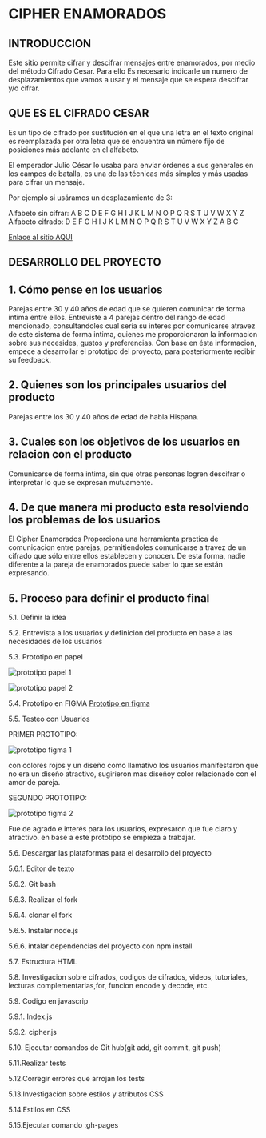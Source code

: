 # CIPHER ENAMORADOS

## INTRODUCCION

Este sitio permite cifrar y descifrar mensajes entre enamorados, por medio del método Cifrado Cesar. Para ello Es necesario indicarle un  numero de desplazamientos que vamos a usar y el mensaje que se espera descifrar y/o cifrar.

## QUE ES EL CIFRADO CESAR

Es un tipo de cifrado por sustitución en el que una letra en el texto original es reemplazada por otra letra que se encuentra un número fijo de posiciones más adelante en el alfabeto.

El emperador Julio César lo usaba para enviar órdenes a sus generales en los campos de batalla, es una de las técnicas más simples y más usadas para cifrar un mensaje.

Por ejemplo si usáramos un desplazamiento de 3:

Alfabeto sin cifrar: A B C D E F G H I J K L M N O P Q R S T U V W X Y Z
Alfabeto cifrado: D E F G H I J K L M N O P Q R S T U V W X Y Z A B C


[Enlace al sitio AQUI](https://erikaarango.github.io/SCL015-cipher/src/index.html)

## DESARROLLO DEL PROYECTO

## 1. Cómo pense en los usuarios

Parejas entre 30 y 40 años de edad que  se quieren comunicar de forma intima entre ellos. Entreviste a 4 parejas dentro del rango de edad mencionado, consultandoles cual seria su interes por comunicarse atravez de este sistema de forma intima, quienes me proporcionaron la informacion sobre sus necesides, gustos y preferencias. Con base en ésta informacion, empece a desarrollar el prototipo del proyecto, para posteriormente recibir su feedback.
 
## 2. Quienes son los principales usuarios del producto

Parejas entre los 30 y 40 años de edad de habla Hispana.

## 3. Cuales son los objetivos de  los usuarios en relacion con el producto

Comunicarse de forma intima, sin que otras personas logren descifrar o  interpretar lo que se expresan mutuamente.

## 4. De que manera mi producto esta resolviendo los problemas de los usuarios

El Cipher Enamorados Proporciona una herramienta practica de comunicacion entre parejas, permitiendoles comunicarse a travez de un cifrado que sólo entre ellos establecen y conocen. De esta forma, nadie diferente a la pareja de enamorados puede saber lo que se están expresando.


## 5. Proceso para definir el producto final

5.1. Definir la idea

5.2. Entrevista a los usuarios y definicion del producto en base a las  necesidades de los usuarios

5.3. Prototipo en papel

![prototipo papel 1](https://github.com/erikaArango/SCL015-cipher/blob/master/pPapel1.jpg)

![prototipo papel 2](https://github.com/erikaArango/SCL015-cipher/blob/master/pPapel2.jpg)

5.4. Prototipo en FIGMA
[Prototipo en figma](https://www.figma.com/file/VS1vZ5YvlaOFf6iwXH2keQ/cipher-ENAMORADOS?node-id=0%3A1)


5.5. Testeo con Usuarios

PRIMER PROTOTIPO: 


![prototipo figma 1](https://github.com/erikaArango/SCL015-cipher/blob/master/pFigma1.jpg)

con colores rojos y un diseño como llamativo
los usuarios manifestaron que no era un diseño atractivo, sugirieron mas diseñoy color relacionado con el amor de pareja.


SEGUNDO PROTOTIPO: 

![prototipo figma 2](https://github.com/erikaArango/SCL015-cipher/blob/master/pFigma2.png)


Fue de agrado e interés para los usuarios, expresaron que fue claro y atractivo. en base a este prototipo se empieza a trabajar.

5.6. Descargar las plataformas para el desarrollo del proyecto 

  5.6.1. Editor de texto
 
  5.6.2. Git bash
 
  5.6.3. Realizar el fork
 
  5.6.4. clonar el fork
 
  5.6.5. Instalar node.js
 
  5.6.6. intalar dependencias del proyecto con npm install

5.7. Estructura HTML

5.8. Investigacion sobre cifrados, codigos de cifrados, videos, tutoriales, lecturas complementarias,for, funcion encode y decode, etc.

5.9. Codigo en javascrip

  5.9.1. Index.js

  5.9.2. cipher.js

5.10. Ejecutar comandos de Git hub(git add, git commit, git push) 

5.11.Realizar tests

5.12.Corregir errores que arrojan los tests

5.13.Investigacion sobre estilos y atributos CSS

5.14.Estilos en CSS

5.15.Ejecutar comando :gh-pages 





